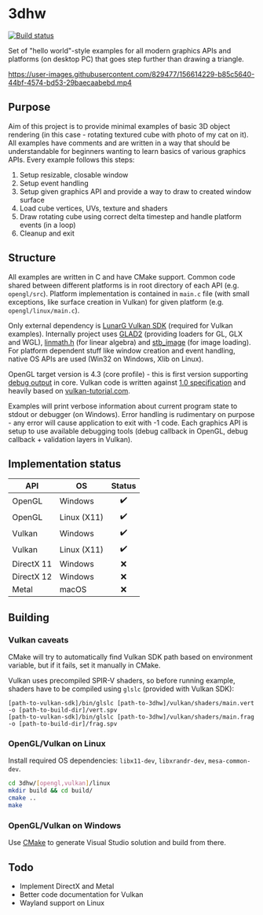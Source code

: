 # 3dhw
[![Build status](https://github.com/mhwcat/3dhw/workflows/Build/badge.svg)](https://github.com/mhwcat/3dhw/actions)

Set of "hello world"-style examples for all modern graphics APIs and platforms (on desktop PC) that goes step further than drawing a triangle.


https://user-images.githubusercontent.com/829477/156614229-b85c5640-44bf-4574-bd53-29baecaabebd.mp4


## Purpose
Aim of this project is to provide minimal examples of basic 3D object rendering (in this case - rotating textured cube with photo of my cat on it). All examples have comments and are written in a way that should be understandable for beginners wanting to learn basics of various graphics APIs. Every example follows this steps:
1) Setup resizable, closable window
2) Setup event handling
3) Setup given graphics API and provide a way to draw to created window surface
4) Load cube vertices, UVs, texture and shaders
5) Draw rotating cube using correct delta timestep and handle platform events (in a loop)
6) Cleanup and exit

## Structure
All examples are written in C and have CMake support. Common code shared between different platforms is in root directory of each API (e.g. `opengl/src`). Platform implementation is contained in `main.c` file (with small exceptions, like surface creation in Vulkan) for given platform (e.g. `opengl/linux/main.c`).

Only external dependency is [LunarG Vulkan SDK](https://www.lunarg.com/vulkan-sdk/) (required for Vulkan examples). Internally project uses [GLAD2](https://gen.glad.sh/) (providing loaders for GL, GLX and WGL), [linmath.h](https://github.com/datenwolf/linmath.h) (for linear algebra) and [stb_image](https://github.com/nothings/stb) (for image loading). For platform dependent stuff like window creation and event handling, native OS APIs are used (Win32 on Windows, Xlib on Linux).

OpenGL target version is 4.3 (core profile) - this is first version supporting [debug output](https://www.khronos.org/opengl/wiki/Debug_Output) in core. Vulkan code is written against [1.0 specification](https://www.khronos.org/registry/vulkan/specs/1.0/html/vkspec.html) and heavily based on [vulkan-tutorial.com](https://vulkan-tutorial.com/).

Examples will print verbose information about current program state to stdout or debugger (on Windows). Error handling is rudimentary on purpose - any error will cause application to exit with -1 code. Each graphics API is setup to use available debugging tools (debug callback in OpenGL, debug callback + validation layers in Vulkan).

## Implementation status
| API | OS | Status |
|---|---|:-:|
| OpenGL | Windows | :heavy_check_mark: |
| OpenGL | Linux (X11) | :heavy_check_mark: |
| Vulkan | Windows | :heavy_check_mark: |
| Vulkan | Linux (X11) | :heavy_check_mark: |
| DirectX 11 | Windows | :x: |
| DirectX 12 | Windows | :x: |
| Metal | macOS | :x: |

## Building
### Vulkan caveats
CMake will try to automatically find Vulkan SDK path based on environment variable, but if it fails, set it manually in CMake.  

Vulkan uses precompiled SPIR-V shaders, so before running example, shaders have to be compiled using `glslc` (provided with Vulkan SDK):
```
[path-to-vulkan-sdk]/bin/glslc [path-to-3dhw]/vulkan/shaders/main.vert -o [path-to-build-dir]/vert.spv
[path-to-vulkan-sdk]/bin/glslc [path-to-3dhw]/vulkan/shaders/main.frag -o [path-to-build-dir]/frag.spv
```
### OpenGL/Vulkan on Linux
Install required OS dependencies: `libx11-dev`, `libxrandr-dev`, `mesa-common-dev`.
```bash
cd 3dhw/[opengl,vulkan]/linux
mkdir build && cd build/
cmake ..
make
```

### OpenGL/Vulkan on Windows
Use [CMake](https://cmake.org/download/) to generate Visual Studio solution and build from there.

## Todo
* Implement DirectX and Metal
* Better code documentation for Vulkan
* Wayland support on Linux
